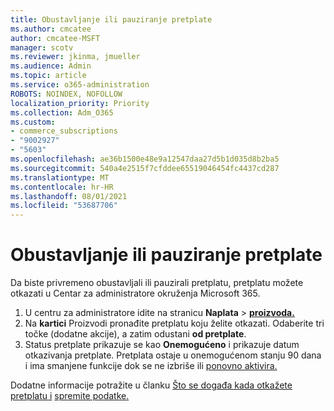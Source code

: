 ```yaml
---
title: Obustavljanje ili pauziranje pretplate
ms.author: cmcatee
author: cmcatee-MSFT
manager: scotv
ms.reviewer: jkinma, jmueller
ms.audience: Admin
ms.topic: article
ms.service: o365-administration
ROBOTS: NOINDEX, NOFOLLOW
localization_priority: Priority
ms.collection: Adm_O365
ms.custom:
- commerce_subscriptions
- "9002927"
- "5603"
ms.openlocfilehash: ae36b1500e48e9a12547daa27d5b1d035d8b2ba5
ms.sourcegitcommit: 540a4e2515f7cfddee65519046454fc4437cd287
ms.translationtype: MT
ms.contentlocale: hr-HR
ms.lasthandoff: 08/01/2021
ms.locfileid: "53687706"
---
```

# <a name="suspend-or-pause-a-subscription"></a>Obustavljanje ili pauziranje pretplate

Da biste privremeno obustavljali ili pauzirali pretplatu, pretplatu možete otkazati u Centar za administratore okruženja Microsoft 365.

1. U centru za administratore idite na stranicu **Naplata**  >  **[proizvoda.](https://go.microsoft.com/fwlink/p/?linkid=842054)**
2. Na **kartici** Proizvodi pronađite pretplatu koju želite otkazati. Odaberite tri točke (dodatne akcije), a zatim odustani **od pretplate**.
3. Status pretplate prikazuje se kao **Onemogućeno** i prikazuje datum otkazivanja pretplate. Pretplata ostaje u onemogućenom stanju 90 dana i ima smanjene funkcije dok se ne izbriše ili [ponovno aktivira.](/microsoft-365/commerce/subscriptions/reactivate-your-subscription)

Dodatne informacije potražite u članku [Što se događa kada otkažete pretplatu i](/microsoft-365/commerce/subscriptions/cancel-your-subscription#what-happens-when-you-cancel-a-subscription) [spremite podatke.](/microsoft-365/commerce/subscriptions/cancel-your-subscription#save-your-data)
